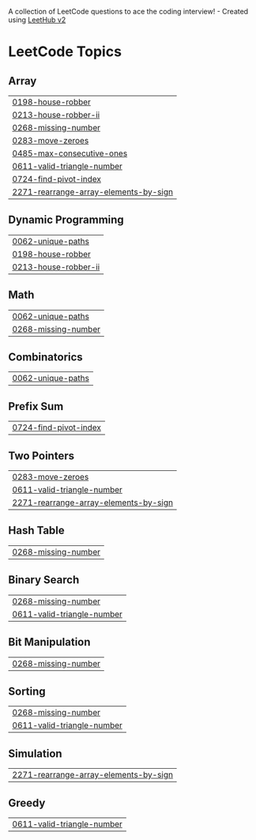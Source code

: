 A collection of LeetCode questions to ace the coding interview! - Created using [LeetHub v2](https://github.com/arunbhardwaj/LeetHub-2.0)
<!---LeetCode Topics Start-->
# LeetCode Topics
## Array
|  |
| ------- |
| [0198-house-robber](https://github.com/AravindR-K/LeetCode-Solutions/tree/master/0198-house-robber) |
| [0213-house-robber-ii](https://github.com/AravindR-K/LeetCode-Solutions/tree/master/0213-house-robber-ii) |
| [0268-missing-number](https://github.com/AravindR-K/LeetCode-Solutions/tree/master/0268-missing-number) |
| [0283-move-zeroes](https://github.com/AravindR-K/LeetCode-Solutions/tree/master/0283-move-zeroes) |
| [0485-max-consecutive-ones](https://github.com/AravindR-K/LeetCode-Solutions/tree/master/0485-max-consecutive-ones) |
| [0611-valid-triangle-number](https://github.com/AravindR-K/LeetCode-Solutions/tree/master/0611-valid-triangle-number) |
| [0724-find-pivot-index](https://github.com/AravindR-K/LeetCode-Solutions/tree/master/0724-find-pivot-index) |
| [2271-rearrange-array-elements-by-sign](https://github.com/AravindR-K/LeetCode-Solutions/tree/master/2271-rearrange-array-elements-by-sign) |
## Dynamic Programming
|  |
| ------- |
| [0062-unique-paths](https://github.com/AravindR-K/LeetCode-Solutions/tree/master/0062-unique-paths) |
| [0198-house-robber](https://github.com/AravindR-K/LeetCode-Solutions/tree/master/0198-house-robber) |
| [0213-house-robber-ii](https://github.com/AravindR-K/LeetCode-Solutions/tree/master/0213-house-robber-ii) |
## Math
|  |
| ------- |
| [0062-unique-paths](https://github.com/AravindR-K/LeetCode-Solutions/tree/master/0062-unique-paths) |
| [0268-missing-number](https://github.com/AravindR-K/LeetCode-Solutions/tree/master/0268-missing-number) |
## Combinatorics
|  |
| ------- |
| [0062-unique-paths](https://github.com/AravindR-K/LeetCode-Solutions/tree/master/0062-unique-paths) |
## Prefix Sum
|  |
| ------- |
| [0724-find-pivot-index](https://github.com/AravindR-K/LeetCode-Solutions/tree/master/0724-find-pivot-index) |
## Two Pointers
|  |
| ------- |
| [0283-move-zeroes](https://github.com/AravindR-K/LeetCode-Solutions/tree/master/0283-move-zeroes) |
| [0611-valid-triangle-number](https://github.com/AravindR-K/LeetCode-Solutions/tree/master/0611-valid-triangle-number) |
| [2271-rearrange-array-elements-by-sign](https://github.com/AravindR-K/LeetCode-Solutions/tree/master/2271-rearrange-array-elements-by-sign) |
## Hash Table
|  |
| ------- |
| [0268-missing-number](https://github.com/AravindR-K/LeetCode-Solutions/tree/master/0268-missing-number) |
## Binary Search
|  |
| ------- |
| [0268-missing-number](https://github.com/AravindR-K/LeetCode-Solutions/tree/master/0268-missing-number) |
| [0611-valid-triangle-number](https://github.com/AravindR-K/LeetCode-Solutions/tree/master/0611-valid-triangle-number) |
## Bit Manipulation
|  |
| ------- |
| [0268-missing-number](https://github.com/AravindR-K/LeetCode-Solutions/tree/master/0268-missing-number) |
## Sorting
|  |
| ------- |
| [0268-missing-number](https://github.com/AravindR-K/LeetCode-Solutions/tree/master/0268-missing-number) |
| [0611-valid-triangle-number](https://github.com/AravindR-K/LeetCode-Solutions/tree/master/0611-valid-triangle-number) |
## Simulation
|  |
| ------- |
| [2271-rearrange-array-elements-by-sign](https://github.com/AravindR-K/LeetCode-Solutions/tree/master/2271-rearrange-array-elements-by-sign) |
## Greedy
|  |
| ------- |
| [0611-valid-triangle-number](https://github.com/AravindR-K/LeetCode-Solutions/tree/master/0611-valid-triangle-number) |
<!---LeetCode Topics End-->